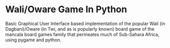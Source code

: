 # Wali/Oware Game In Python
Basic Graphical User Interface based implementation
of the popular Wali (in Dagbani)/Oware (in Twi, and as is popularly known)
board game of the mancala board games family that permeates much of
Sub-Sahara Africa, using pygame and python.